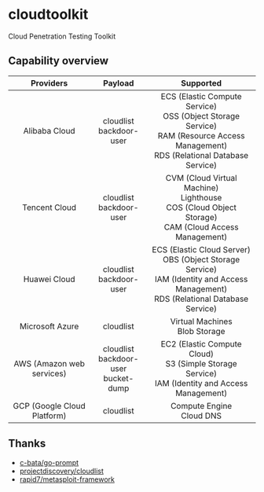 # cloudtoolkit
Cloud Penetration Testing Toolkit

## Capability overview

|          Providers          |                   Payload                   |                          Supported                           |
| :-------------------------: | :-----------------------------------------: | :----------------------------------------------------------: |
|        Alibaba Cloud        | cloudlist<br/>backdoor-user | ECS (Elastic Compute Service)<br/>OSS (Object Storage Service)<br/>RAM (Resource Access Management)<br/>RDS (Relational Database Service) |
|        Tencent Cloud        |         cloudlist<br/>backdoor-user         | CVM (Cloud Virtual Machine)<br/>Lighthouse<br/>COS (Cloud Object Storage)<br/>CAM (Cloud Access Management) |
|        Huawei Cloud         |         cloudlist<br/>backdoor-user         | ECS (Elastic Cloud Server)<br/>OBS (Object Storage Service)<br/>IAM (Identity and Access Management)<br/>RDS (Relational Database Service) |
|       Microsoft Azure       |                  cloudlist                  |              Virtual Machines<br/>Blob Storage               |
|  AWS (Amazon web services)  | cloudlist<br/>backdoor-user<br/>bucket-dump | EC2 (Elastic Compute Cloud)<br/>S3 (Simple Storage Service)<br/>IAM (Identity and Access Management) |
| GCP (Google Cloud Platform) |                  cloudlist                  |                 Compute Engine<br/>Cloud DNS                 |

## Thanks
- [c-bata/go-prompt](https://github.com/c-bata/go-prompt)
- [projectdiscovery/cloudlist](https://github.com/projectdiscovery/cloudlist)
- [rapid7/metasploit-framework](https://github.com/rapid7/metasploit-framework)